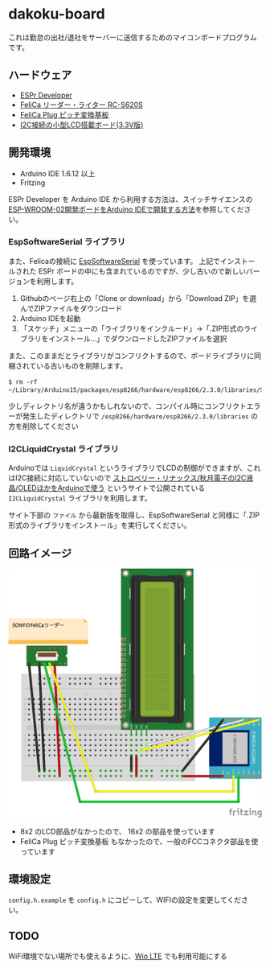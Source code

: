 # dakoku-board

これは勤怠の出社/退社をサーバーに送信するためのマイコンボードプログラムです。

## ハードウェア

- [ESPr Developer](https://www.switch-science.com/catalog/2500/)
- [FeliCa リーダー・ライター RC-S620S](https://www.switch-science.com/catalog/353/)
- [FeliCa Plug ピッチ変換基板](https://www.switch-science.com/catalog/1030/)
- [I2C接続の小型LCD搭載ボード(3.3V版)](https://www.switch-science.com/catalog/1405/)

## 開発環境

- Arduino IDE 1.6.12 以上
- Fritzing

ESPr Developer を Arduino IDE から利用する方法は、スイッチサイエンスの[ESP-WROOM-02開発ボードをArduino IDEで開発する方法](http://trac.switch-science.com/wiki/esp_dev_arduino_ide)を参照してください。

### EspSoftwareSerial ライブラリ

また、Felicaの接続に [EspSoftwareSerial](https://github.com/plerup/espsoftwareserial) を使っています。
上記でインストールされた ESPr ボードの中にも含まれているのですが、少し古いので新しいバージョンを利用します。

1. Githubのページ右上の「Clone or download」から「Download ZIP」を選んでZIPファイルをダウンロード
1. Arduino IDEを起動
1. 「スケッチ」メニューの「ライブラリをインクルード」→「.ZIP形式のライブラリをインストール…」でダウンロードしたZIPファイルを選択

また、このままだとライブラリがコンフリクトするので、ボードライブラリに同梱されている古いものを削除します。

```
$ rm -rf ~/Library/Arduino15/packages/esp8266/hardware/esp8266/2.3.0/libraries/SoftwareSerial
```

少しディレクトリ名が違うかもしれないので、コンパイル時にコンフリクトエラーが発生したディレクトリで `/esp8266/hardware/esp8266/2.3.0/libraries` の方を削除してください

### I2CLiquidCrystal ライブラリ

Arduinoでは `LiquidCrystal` というライブラリでLCDの制御ができますが、これはI2C接続に対応していないので [ストロベリー・リナックス/秋月電子のI2C液晶/OLEDほかをArduinoで使う](http://n.mtng.org/ele/arduino/i2c.html) というサイトで公開されている `I2CLiquidCrystal` ライブラリを利用します。

サイト下部の `ファイル` から最新版を取得し、EspSoftwareSerial と同様に「.ZIP形式のライブラリをインストール」を実行してください。

## 回路イメージ

![](dakoku_breadboard.png)

- 8x2 のLCD部品がなかったので、 16x2 の部品を使っています
- FeliCa Plug ピッチ変換基板 もなかったので、一般のFCCコネクタ部品を使っています

## 環境設定

`config.h.example` を `config.h` にコピーして、WIFIの設定を変更してください。

## TODO

WiFi環境でない場所でも使えるように、[Wio LTE](https://soracom.jp/products/wio_lte/) でも利用可能にする
